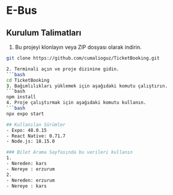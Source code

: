# E-Bus



## Kurulum Talimatları

1. Bu projeyi klonlayın veya ZIP dosyası olarak indirin.

```bash
git clone https://github.com/cumalioguz/TicketBooking.git

2. Terminali açın ve proje dizinine gidin.
```bash
cd TicketBooking
3. Bağımlılıkları yüklemek için aşağıdaki komutu çalıştırın.
```bash
npm install
4. Proje çalıştırmak için aşağıdaki komutu kullanın.
```bash
npx expo start

## Kullanılan Sürümler
- Expo: 48.0.15
- React Native: 0.71.7
- Node.js: 18.15.0

### Bilet Arama Sayfasında bu verileri kullanın 
1.
- Nereden: kars
- Nereye : erzurum
2.
- Nereden: erzurum
- Nereye : kars

